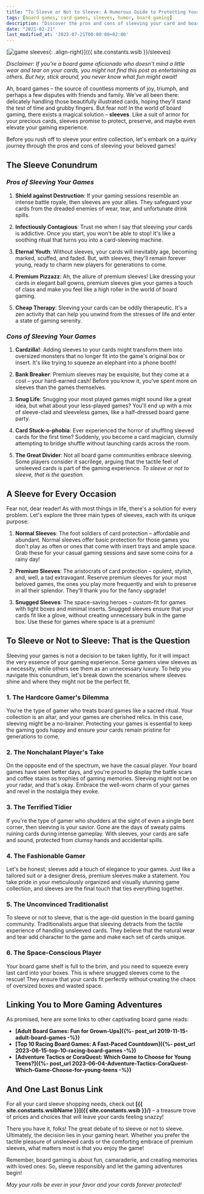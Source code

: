 ```yaml
---
title: "To Sleeve or Not to Sleeve: A Humorous Guide to Protecting Your Card and Board Games"
tags: [board games, card games, sleeves, humor, board gaming]
description: "Discover the pros and cons of sleeving your card and board games and find out which type suits you best. A funny and engaging read!"
date: "2021-02-21"
last_modified_at: '2023-07-21T00:00:00+02:00'
---
```


[![game sleeves](https://i.imgur.com/Hv9Pehdm.png){: .align-right}]({{ site.constants.wsib }}/sleeves)

*Disclaimer: If you're a board game aficionado who doesn't mind a little wear and tear on your cards, you might not find this post as entertaining as others. But hey, stick around, you never know what fun might await!*

Ah, board games – the source of countless moments of joy, triumph, and perhaps a few disputes with friends and family. We've all been there: delicately handling those beautifully illustrated cards, hoping they'll stand the test of time and grubby fingers. But fear not! In the world of board gaming, there exists a magical solution – **sleeves**. Like a suit of armor for your precious cards, sleeves promise to protect, preserve, and maybe even elevate your gaming experience.

Before you rush off to sleeve your entire collection, let's embark on a quirky journey through the pros and cons of sleeving your beloved games!

## The Sleeve Conundrum

### _*Pros of Sleeving Your Games*_

1. **Shield against Destruction**: If your gaming sessions resemble an intense battle royale, then sleeves are your allies. They safeguard your cards from the dreaded enemies of wear, tear, and unfortunate drink spills.

2. **Infectiously Contagious**: Trust me when I say that sleeving your cards is addictive. Once you start, you won't be able to stop! It's like a soothing ritual that turns you into a card-sleeving machine.

3. **Eternal Youth**: Without sleeves, your cards will inevitably age, becoming marked, scuffed, and faded. But, with sleeves, they'll remain forever young, ready to charm new players for generations to come.

4. **Premium Pizzazz**: Ah, the allure of premium sleeves! Like dressing your cards in elegant ball gowns, premium sleeves give your games a touch of class and make you feel like a high roller in the world of board gaming.

5. **Cheap Therapy**: Sleeving your cards can be oddly therapeutic. It's a zen activity that can help you unwind from the stresses of life and enter a state of gaming serenity.

### _*Cons of Sleeving Your Games*_

1. **Cardzilla!**: Adding sleeves to your cards might transform them into oversized monsters that no longer fit into the game's original box or insert. It's like trying to squeeze an elephant into a phone booth!

2. **Bank Breaker**: Premium sleeves may be exquisite, but they come at a cost – your hard-earned cash! Before you know it, you've spent more on sleeves than the games themselves.

3. **Snug Life**: Snugging your most played games might sound like a great idea, but what about your less-played games? You'll end up with a mix of sleeve-clad and sleeveless games, like a half-dressed board game party.

4. **Card Stuck-o-phobia**: Ever experienced the horror of shuffling sleeved cards for the first time? Suddenly, you become a card magician, clumsily attempting to bridge shuffle without launching cards across the room.

5. **The Great Divider**: Not all board game communities embrace sleeving. Some players consider it sacrilege, arguing that the tactile feel of unsleeved cards is part of the gaming experience. *To sleeve or not to sleeve, that is the question.*

## A Sleeve for Every Occasion

Fear not, dear reader! As with most things in life, there's a solution for every problem. Let's explore the three main types of sleeves, each with its unique purpose:

1. **Normal Sleeves**: The foot soldiers of card protection – affordable and abundant. Normal sleeves offer basic protection for those games you don't play as often or ones that come with insert trays and ample space. Grab these for your casual gaming sessions and save some coins for a rainy day!

2. **Premium Sleeves**: The aristocrats of card protection – opulent, stylish, and, well, a tad extravagant. Reserve premium sleeves for your most beloved games, the ones you play more frequently and wish to preserve in all their splendor. They'll thank you for the fancy upgrade!

3. **Snugged Sleeves**: The space-saving heroes – custom-fit for games with tight boxes and minimal inserts. Snugged sleeves ensure that your cards fit like a glove, without creating unnecessary bulk in the game box. Use these for games where space is at a premium!

## To Sleeve or Not to Sleeve: That is the Question

Sleeving your games is not a decision to be taken lightly, for it will impact the very essence of your gaming experience. Some gamers view sleeves as a necessity, while others see them as an unnecessary luxury. To help you navigate this conundrum, let's break down the scenarios where sleeves shine and where they might not be the perfect fit.

### **1. The Hardcore Gamer's Dilemma**

You're the type of gamer who treats board games like a sacred ritual. Your collection is an altar, and your games are cherished relics. In this case, sleeving might be a no-brainer. Protecting your games is essential to keep the gaming gods happy and ensure your cards remain pristine for generations to come.

### **2. The Nonchalant Player's Take**

On the opposite end of the spectrum, we have the casual player. Your board games have seen better days, and you're proud to display the battle scars and coffee stains as trophies of gaming memories. Sleeving might not be on your radar, and that's okay. Embrace the well-worn charm of your games and revel in the nostalgia they evoke.

### **3. The Terrified Tidier**

If you're the type of gamer who shudders at the sight of even a single bent corner, then sleeving is your savior. Gone are the days of sweaty palms ruining cards during intense gameplay. With sleeves, your cards are safe and sound, protected from clumsy hands and accidental spills.

### **4. The Fashionable Gamer**

Let's be honest; sleeves add a touch of elegance to your games. Just like a tailored suit or a designer dress, premium sleeves make a statement. You take pride in your meticulously organized and visually stunning game collection, and sleeves are the final touch that ties everything together.

### **5. The Unconvinced Traditionalist**

To sleeve or not to sleeve, that is the age-old question in the board gaming community. Traditionalists argue that sleeving detracts from the tactile experience of handling unsleeved cards. They believe that the natural wear and tear add character to the game and make each set of cards unique.

### **6. The Space-Conscious Player**

Your board game shelf is full to the brim, and you need to squeeze every last card into your boxes. This is where snugged sleeves come to the rescue! They ensure that your cards fit perfectly without creating the chaos of oversized boxes and wasted space.

## Linking You to More Gaming Adventures

As promised, here are some links to other captivating board game reads:

- **[Adult Board Games: Fun for Grown-Ups]({%- post_url 2019-11-15-adult-board-games -%})**
- **[Top 10 Racing Board Games: A Fast-Paced Countdown]({%- post_url 2023-06-15-top-10-racing-board-games -%})**
- **[Adventure Tactics or CoraQuest: Which Game to Choose for Young Teens?]({%- post_url 2023-06-04-Adventure-Tactics-CoraQuest-Which-Game-Choose-for-young-teens -%})**

## **And One Last Bonus Link**

For all your card sleeve shopping needs, check out **[{{ site.constants.wsibName }}]({{ site.constants.wsib }}/)** – a treasure trove of prices and choices that will leave your cards feeling snazzy!

There you have it, folks! The great debate of to sleeve or not to sleeve. Ultimately, the decision lies in your gaming heart. Whether you prefer the tactile pleasure of unsleeved cards or the comforting embrace of premium sleeves, what matters most is that you enjoy the game!

Remember, board gaming is about fun, camaraderie, and creating memories with loved ones. So, sleeve responsibly and let the gaming adventures begin!

*May your rolls be ever in your favor and your cards forever protected!*
